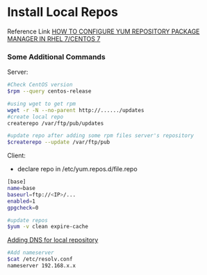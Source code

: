# Install Local Repos

Reference Link [HOW TO CONFIGURE YUM REPOSITORY PACKAGE MANAGER IN RHEL 7/CENTOS 7](http://www.elinuxbook.com/how-to-configure-yum-repository-package-manager-in-linux/)
### Some Additional Commands
Server:
```sh
#Check CentOS version
$rpm --query centos-release

#using wget to get rpm
wget -r -N --no-parent http://....../updates
#create local repo
createrepo /var/ftp/pub/updates

#update repo after adding some rpm files server's repository
$createrepo --update /var/ftp/pub
```

Client:
* declare repo in /etc/yum.repos.d/file.repo

```sh
[base]
name=base
baseurl=ftp://<IP>/...
enabled=1
gpgcheck=0
```

```sh
#update repos
$yum -v clean expire-cache
```

[Adding DNS for local repository](https://adminvietnam.org/cau-hinh-dns-tren-centos-7/2218/)
```sh
#Add nameserver
$cat /etc/resolv.conf
nameserver 192.168.x.x
```
